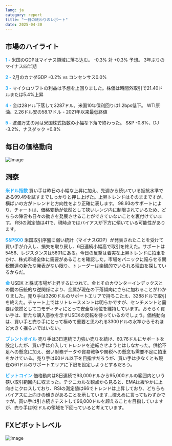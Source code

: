 ```yaml
---
lang: ja
category: report
title: "一日の終わりのレポート"
date: 2025-04-30
---
```



<h2>市場のハイライト</h2>
<strong style="color: #2caef7;">1 - </strong> 米国のGDPはマイナス領域に落ち込む。 -0.3% 対 +0.3% 予想。 3年ぶりのマイナス四半期

<strong style="color: #2caef7;">2 - </strong> 2月のカナダGDP -0.2% vs コンセンサス0.0%

<strong style="color: #2caef7;">3 - </strong> マイクロソフトの利益は予想を上回りました。株価は時間外取引で21.40ドルまたは5.4%上昇

<strong style="color: #2caef7;">4 - </strong> 金は28ドル下落して3287ドル。米国10年債利回りは1.2bps低下。 WTI原油、2.26ドル安の58.17ドル - 2021年以来最低終値

<strong style="color: #2caef7;">5 - </strong> 波瀾万丈の月は米国株式指数の小幅な下落で終わった。 S&P -0.8%、DJ -3.2%、ナスダック +0.8%



<h2>毎日の価格動向</h2>
<img src="https://markleighedu.github.io/img/Apr-2025/30-Apr-2025/price.jpg" alt="Image"/>

<h2>洞察</h2>
<strong style="color: #2caef7;">米ドル指数</strong> 買い手は昨日の小幅な上昇に加え、先週から続いている抵抗水準である99.49を試すまでしっかりと押し上げた。上昇トレンドはそのままですが、横ばいの方がトレンドと方向性をより正確に表します。 98.93のサポートにより、チャートは、価格変動が依然として狭いレンジ内に制限されているため、どちらの陣営も日々の動きを発展させることができていないことを裏付けています。 RSIの測定値は41で、現時点ではバイアスが下方に傾いている可能性があります。 

<strong style="color: #2caef7;">S&P500</strong> 米国取引序盤に弱い統計（マイナスGDP）が発表されたことを受けて買い手が介入し、損失を取り戻し、6日連続小幅高で取引を終えた。サポートは5456、レジスタンスは5601にある。今日の反撃は着実な上昇トレンドに拍車をかけ、株式市場全体に需要があることを確認した。市場をパニックに陥らせる関税関連の新たな発表がない限り、トレーダーは楽観的でいられる理由を探しているからだ。

<strong style="color: #2caef7;">金</strong> USDX と株式市場が上昇するにつれて、金とそのカウンターインデックスとの間の伝統的な逆関係により、金属が現在の下落傾向にさらに加わることがわかりました。売り手は3260ドルのサポートエリアで持ちこたえ、3288ドルで取引を終えた。チャート上ではリトレースメントは明らかですが、センチメントと需要は依然としてコモディティにとって安全な地位を維持しています。おそらく買い手は、新たな購入意欲を示すUSDXの反転を待っているのでしょう。価格動向は、買い手と売り手にとって極めて重要と思われる3300ドルの水準からそれほど大きく揺らいではいない。

<strong style="color: #2caef7;">ブレントオイル</strong> 売り手は3日連続で力強い売りを続け、60.76ドルにサポートを設定したが、買い手は介入してトレンドを逆転させようとはしなかった。供給不足への懸念に加え、弱い財務データや貿易戦争や関税への懸念も需要不足に拍車をかけている。売り手は60ドル以下を目指すだろうが、買い手は少なくとも現在の61ドルのサポートエリアに下限を設定しようとするだろう。

<strong style="color: #2caef7;">ビットコイン</strong> 価格動向は8日連続で93,000ドルから95,000ドルの範囲内という狭い取引範囲内に収まった。テクニカルな観点から見ると、EMAは緩やかに上向きにクロスしており、RSIの測定値は66でトレンドは上昇しており、どちらもバイアスに上向きの傾きがあることを示しています…控えめに言ってもわずかですが。買い手は引き続きテストして96,000ドルを超えることを目指していますが、売り手は92ドルの領域を下回っていると考えています。 



<h2>FXピボットレベル</h2>
<img src="https://markleighedu.github.io/img/Apr-2025/30-Apr-2025/pivot.jpg" alt="Image"/>
